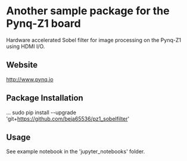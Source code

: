 # Another sample package for the Pynq-Z1 board
Hardware accelerated Sobel filter for image processing on the Pynq-Z1 using HDMI I/O.

## Website
http://www.pynq.io

## Package Installation
...
sudo pip install --upgrade 'git+https://github.com/beja65536/pz1_sobelfilter'

## Usage
See example notebook in the 'jupyter_notebooks' folder.